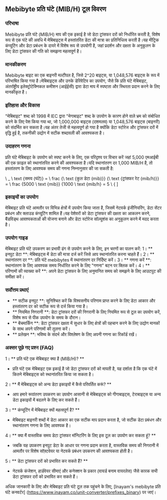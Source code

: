 ## Mebibyte प्रति घंटे (MIB/H) टूल विवरण

### परिभाषा
Mebibyte प्रति घंटे (MIB/H) माप की एक इकाई है जो डेटा ट्रांसफर दरों को निर्धारित करती है, विशेष रूप से एक घंटे की अवधि में मेबिबाइट्स में हस्तांतरित डेटा की मात्रा का प्रतिनिधित्व करती है।यह मीट्रिक कंप्यूटिंग और डेटा प्रबंधन के दायरे में विशेष रूप से उपयोगी है, जहां प्रदर्शन और दक्षता के अनुकूलन के लिए डेटा ट्रांसफर की गति को समझना महत्वपूर्ण है।

### मानकीकरण
Mebibyte बाइट का एक बाइनरी मल्टीपल है, जिसे 2^20 बाइट्स, या 1,048,576 बाइट्स के रूप में परिभाषित किया गया है।मेबिबाइट्स और उनके डेरिवेटिव का उपयोग, जैसे कि प्रति घंटे मेबिबाइट, अंतर्राष्ट्रीय इलेक्ट्रोटेक्निकल कमीशन (आईईसी) द्वारा डेटा माप में स्पष्टता और स्थिरता प्रदान करने के लिए मानकीकृत है।

### इतिहास और विकास
"मेबिबाइट" शब्द को 1998 में IEC द्वारा "मेगाबाइट" शब्द के उपयोग के कारण होने वाले भ्रम को संबोधित करने के लिए पेश किया गया था, जो 1,000,000 बाइट्स (दशमलव) या 1,048,576 बाइट्स (बाइनरी) को संदर्भित कर सकता है।यह अंतर तेजी से महत्वपूर्ण हो गया है क्योंकि डेटा स्टोरेज और ट्रांसफर दरों में वृद्धि हुई है, तकनीकी उद्योग में सटीक शब्दावली की आवश्यकता है।

### उदाहरण गणना
प्रति घंटे मेबिबाइट के उपयोग को स्पष्ट करने के लिए, एक परिदृश्य पर विचार करें जहां 5,000 एमआईबी की एक फ़ाइल को स्थानांतरित करने की आवश्यकता है।यदि स्थानांतरण दर 1,000 MIB/H है, तो हस्तांतरण के लिए आवश्यक समय की गणना निम्नानुसार की जा सकती है:

\ _
\ text {समय (घंटे)} = \ frac {\ text {कुल डेटा (mib)}} {\ text {ट्रांसफर रेट (mib/h)}} = \ frac {5000 \ text {mib}} {1000 \ text {mib/h} = 5 \ {
\]

### इकाइयों का उपयोग
मेबिबाइट प्रति घंटे आमतौर पर विभिन्न क्षेत्रों में उपयोग किया जाता है, जिसमें नेटवर्क इंजीनियरिंग, डेटा सेंटर प्रबंधन और क्लाउड कंप्यूटिंग शामिल हैं।यह पेशेवरों को डेटा ट्रांसफर की दक्षता का आकलन करने, बैंडविड्थ आवश्यकताओं की योजना बनाने और डेटा स्टोरेज सॉल्यूशंस का अनुकूलन करने में मदद करता है।

### उपयोग गाइड
मेबिबाइट प्रति घंटे उपकरण का प्रभावी ढंग से उपयोग करने के लिए, इन चरणों का पालन करें:
1। ** इनपुट डेटा **: मेबिबाइट्स में डेटा की मात्रा दर्ज करें जिसे आप स्थानांतरित करना चाहते हैं।
2। ** स्थानांतरण दर **: प्रति घंटे mebibytes में स्थानांतरण दर निर्दिष्ट करें।
3। ** गणना करें **: स्थानांतरण के लिए आवश्यक समय निर्धारित करने के लिए "गणना" बटन पर क्लिक करें।
4। ** परिणामों की व्याख्या करें **: अपने डेटा ट्रांसफर के लिए अनुमानित समय को समझने के लिए आउटपुट की समीक्षा करें।

### सर्वोत्तम प्रथाएं
- ** सटीक इनपुट **: सुनिश्चित करें कि विश्वसनीय परिणाम प्राप्त करने के लिए डेटा आकार और हस्तांतरण दर को सटीक रूप से दर्ज किया गया है।
- ** नियमित निगरानी **: डेटा ट्रांसफर दरों की निगरानी के लिए नियमित रूप से टूल का उपयोग करें, विशेष रूप से पीक उपयोग के समय के दौरान।
- ** बेंचमार्किंग **: डेटा ट्रांसफर दक्षता में सुधार के लिए क्षेत्रों की पहचान करने के लिए उद्योग मानकों के साथ अपने परिणामों की तुलना करें।
- ** प्रलेखन **: भविष्य के संदर्भ और विश्लेषण के लिए अपनी गणना का रिकॉर्ड रखें।

### अक्सर पूछे गए प्रश्न (FAQ)

1। ** प्रति घंटे एक मेबिबाइट क्या है (MIB/H)? **
- प्रति घंटे एक मेबिबाइट एक इकाई है जो डेटा ट्रांसफर दरों को मापती है, यह दर्शाता है कि एक घंटे में कितने मेबिबाइट्स को स्थानांतरित किया जा सकता है।

2। ** मैं मेबिबाइट्स को अन्य डेटा इकाइयों में कैसे परिवर्तित करूं? **
- आप हमारे रूपांतरण उपकरण का उपयोग आसानी से मेबिबाइट्स को गीगाबाइट्स, टेराबाइट्स या अन्य डेटा इकाइयों में बदलने के लिए कर सकते हैं।

3। ** कंप्यूटिंग में मेबिबाइट क्यों महत्वपूर्ण है? **
- मेबिबाइट बाइनरी शब्दों में डेटा आकार का एक सटीक माप प्रदान करता है, जो सटीक डेटा प्रबंधन और स्थानांतरण गणना के लिए आवश्यक है।

4। ** क्या मैं वास्तविक समय डेटा ट्रांसफर मॉनिटरिंग के लिए इस टूल का उपयोग कर सकता हूं? **
- जबकि यह उपकरण इनपुट डेटा के आधार पर गणना प्रदान करता है, वास्तविक समय की निगरानी में आमतौर पर विशेष सॉफ़्टवेयर या नेटवर्क प्रबंधन उपकरण की आवश्यकता होती है।

5। ** डेटा ट्रांसफर दरों को प्रभावित कर सकते हैं? **
- नेटवर्क कंजेशन, हार्डवेयर सीमाएं और कनेक्शन के प्रकार (वायर्ड बनाम वायरलेस) जैसे कारक सभी डेटा ट्रांसफर दरों को प्रभावित कर सकते हैं।

अधिक जानकारी के लिए और मेबिबाइट प्रति घंटे टूल तक पहुंचने के लिए, [Inayam's mebibyte प्रति घंटे कनवर्टर] (https://www.inayam.co/unit-converter/prefixes_binary) पर जाएं।